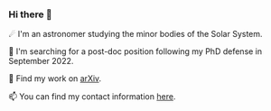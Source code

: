 ### Hi there 👋

☄ I'm an astronomer studying the minor bodies of the Solar System.

🔭 I'm searching for a post-doc position following my PhD defense in September 2022.

📘 Find my work on [arXiv](https://arxiv.org/search/astro-ph?searchtype=author&query=Mahlke%2C+M).

📫 You can find my contact information [here](https://www.oca.eu/en/max-mahlke).
<!--
**maxmahlke/maxmahlke** is a ✨ _special_ ✨ repository because its `README.md` (this file) appears on your GitHub profile.

Here are some ideas to get you started:

- 🔭 I’m currently working on ...
- 🌱 I’m currently learning ...
- 👯 I’m looking to collaborate on ...
- 🤔 I’m looking for help with ...
- 💬 Ask me about ...
- 📫 How to reach me: ...
- 😄 Pronouns: ...
- ⚡ Fun fact: ...
-->
